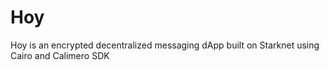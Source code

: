 # Hoy
Hoy is an encrypted decentralized messaging dApp built on Starknet using Cairo and Calimero SDK

